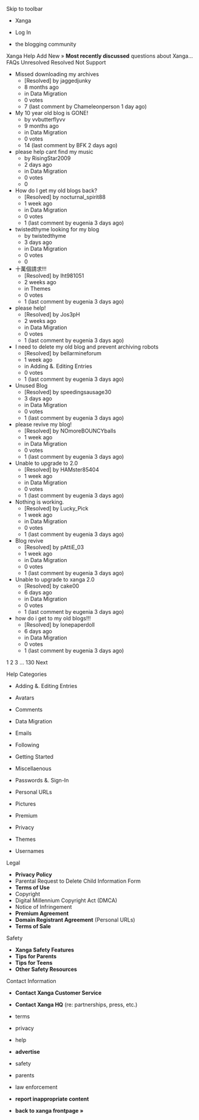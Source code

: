Skip to toolbar

*   Xanga

*   Log In

*   the blogging community

Xanga Help Add New » **Most recently discussed** questions about Xanga… FAQs Unresolved Resolved Not Support

*   Missed downloading my archives
    *   \[Resolved\] by jaggedjunky
    *   8 months ago
    *   in Data Migration
    *   0 votes
    *   7 (last comment by Chameleonperson 1 day ago)
*   My 10 year old blog is GONE!
    *   by vvbutterflyvv
    *   9 months ago
    *   in Data Migration
    *   0 votes
    *   14 (last comment by BFK 2 days ago)
*   please help cant find my music
    *   by RisingStar2009
    *   2 days ago
    *   in Data Migration
    *   0 votes
    *   0
*   How do I get my old blogs back?
    *   \[Resolved\] by nocturnal\_spirit88
    *   1 week ago
    *   in Data Migration
    *   0 votes
    *   1 (last comment by eugenia 3 days ago)
*   twistedthyme looking for my blog
    *   by twistedthyme
    *   3 days ago
    *   in Data Migration
    *   0 votes
    *   0
*   十萬個請求!!!
    *   \[Resolved\] by lht981051
    *   2 weeks ago
    *   in Themes
    *   0 votes
    *   1 (last comment by eugenia 3 days ago)
*   please help!
    *   \[Resolved\] by Jos3pH
    *   2 weeks ago
    *   in Data Migration
    *   0 votes
    *   1 (last comment by eugenia 3 days ago)
*   I need to delete my old blog and prevent archiving robots
    *   \[Resolved\] by bellarmineforum
    *   1 week ago
    *   in Adding &. Editing Entries
    *   0 votes
    *   1 (last comment by eugenia 3 days ago)
*   Unused Blog
    *   \[Resolved\] by speedingsausage30
    *   3 days ago
    *   in Data Migration
    *   0 votes
    *   1 (last comment by eugenia 3 days ago)
*   please revive my blog!
    *   \[Resolved\] by NOmoreBOUNCYballs
    *   1 week ago
    *   in Data Migration
    *   0 votes
    *   1 (last comment by eugenia 3 days ago)
*   Unable to upgrade to 2.0
    *   \[Resolved\] by HAMster85404
    *   1 week ago
    *   in Data Migration
    *   0 votes
    *   1 (last comment by eugenia 3 days ago)
*   Nothing is working.
    *   \[Resolved\] by Lucky\_Pick
    *   1 week ago
    *   in Data Migration
    *   0 votes
    *   1 (last comment by eugenia 3 days ago)
*   Blog revive
    *   \[Resolved\] by pAttiE\_03
    *   1 week ago
    *   in Data Migration
    *   0 votes
    *   1 (last comment by eugenia 3 days ago)
*   Unable to upgrade to xanga 2.0
    *   \[Resolved\] by cake00
    *   6 days ago
    *   in Data Migration
    *   0 votes
    *   1 (last comment by eugenia 3 days ago)
*   how do i get to my old blogs!!!
    *   \[Resolved\] by lonepaperdoll
    *   6 days ago
    *   in Data Migration
    *   0 votes
    *   1 (last comment by eugenia 3 days ago)

1 2 3 ... 130 Next

Help Categories

*   Adding &. Editing Entries
*   Avatars
*   Comments
*   Data Migration
*   Emails
*   Following
*   Getting Started
*   Miscellaenous

*   Passwords &. Sign-In
*   Personal URLs
*   Pictures
*   Premium
*   Privacy
*   Themes
*   Usernames

Legal

*   **Privacy Policy**
*   Parental Request to Delete Child Information Form
*   **Terms of Use**
*   Copyright
*   Digital Millennium Copyright Act (DMCA)
*   Notice of Infringement
*   **Premium Agreement**
*   **Domain Registrant Agreement** (Personal URLs)
*   **Terms of Sale**

Safety

*   **Xanga Safety Features**
*   **Tips for Parents**
*   **Tips for Teens**
*   **Other Safety Resources**

Contact Information

*   **Contact Xanga Customer Service**
*   **Contact Xanga HQ** (re: partnerships, press, etc.)

*   terms
*   privacy
*   help
*   **advertise**

*   safety
*   parents
*   law enforcement
*   **report inappropriate content**

*   **back to xanga frontpage »**